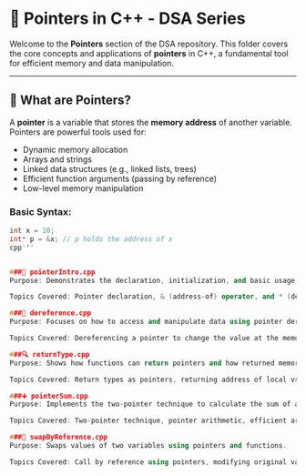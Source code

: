 # 📌 Pointers in C++ - DSA Series

Welcome to the **Pointers** section of the DSA repository. This folder covers the core concepts and applications of **pointers** in C++, a fundamental tool for efficient memory and data manipulation.

---

## 📖 What are Pointers?

A **pointer** is a variable that stores the **memory address** of another variable. Pointers are powerful tools used for:

- Dynamic memory allocation
- Arrays and strings
- Linked data structures (e.g., linked lists, trees)
- Efficient function arguments (passing by reference)
- Low-level memory manipulation

### Basic Syntax:

```cpp
int x = 10;
int* p = &x; // p holds the address of x
cpp'''


###🧷 pointerIntro.cpp
Purpose: Demonstrates the declaration, initialization, and basic usage of pointers.

Topics Covered: Pointer declaration, & (address-of) operator, and * (dereference) operator.

###🔁 dereference.cpp
Purpose: Focuses on how to access and manipulate data using pointer dereferencing.

Topics Covered: Dereferencing a pointer to change the value at the memory location.

###🔍 returnType.cpp
Purpose: Shows how functions can return pointers and how returned memory behaves.

Topics Covered: Return types as pointers, returning address of local vs dynamic variables.

###➕ pointerSum.cpp
Purpose: Implements the two-pointer technique to calculate the sum of an array or pair that meets a condition.

Topics Covered: Two-pointer technique, pointer arithmetic, efficient array traversal.

###🔄 swapByReference.cpp
Purpose: Swaps values of two variables using pointers and functions.

Topics Covered: Call by reference using pointers, modifying original variables from a function.
